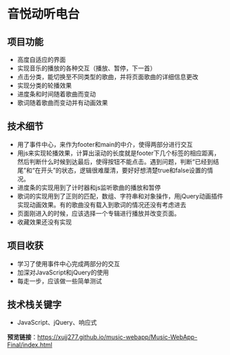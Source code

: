 # 音悦动听电台

## 项目功能
- 高度自适应的界面
- 实现音乐的播放的各种交互（播放、暂停，下一首）
- 点击分类，能切换至不同类型的歌曲，并将页面歌曲的详细信息更改
- 实现分类的轮播效果
- 进度条和时间随着歌曲而变动
- 歌词随着歌曲而变动并有动画效果

## 技术细节
- 用了事件中心，来作为footer和main的中介，使得两部分进行交互
- 用js来实现轮播效果，计算出滚动的长度就是footer下几个标签的相应距离，然后判断什么时候到达最后，使得按钮不能点击。遇到问题，判断“已经到结尾”和“在开头”的状态，逻辑很难厘清，要好好想清楚true和false设置的情况。
- 进度条的实现用到了计时器和js监听歌曲的播放和暂停
- 歌词的实现用到了正则的匹配，数组、字符串和对象操作，用jQuery动画插件实现动画效果。有的歌曲没有载入到歌词的情况还没有考虑进去
- 页面刚进入的时候，应该选择一个专辑进行播放并改变页面。
- 收藏效果还没有实现

## 项目收获
- 学习了使用事件中心完成两部分的交互
- 加深对JavaScript和jQuery的使用
- 每走一步，应该做一些简单测试

## 技术栈关键字
- JavaScript、jQuery、响应式

**预览链接**：https://xujj277.github.io/music-webapp/Music-WebApp-Final/index.html
